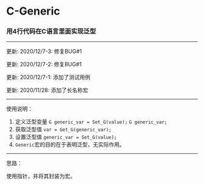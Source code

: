 # C-Generic
### 用4行代码在C语言里面实现泛型

-----

更新: 2020/12/7-3: 修复BUG#1

更新: 2020/12/7-2: 修复BUG#1

更新: 2020/12/7-1: 添加了测试用例

更新: 2020/11/28: 添加了长名称宏

------
使用说明：
1. 定义泛型变量
   `G generic_var = Set_G(value);`
   `G generic_var;`
2. 获取泛型值 `var = Get_G(generic_var);`
3. 设置泛型值 `generic_var = Set_G(value);`
4. `Generic`宏的目的在于表明泛型，无实际作用。

------

思路：

使用指针，并将其封装为宏。

